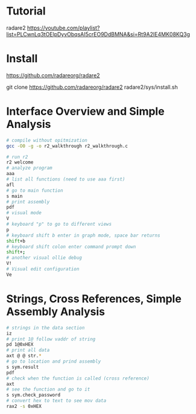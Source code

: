# Tutorial

radare2
https://youtube.com/playlist?list=PLCwnLq3tOElpDyvObqsAI5crEO9DdBMNA&si=Rt9A2IE4MK08KQ3g

# Install

https://github.com/radareorg/radare2

git clone https://github.com/radareorg/radare2
radare2/sys/install.sh

# Interface Overview and Simple Analysis

```bash
# compile without opitmization
gcc -O0 -g -o r2_walkthrough r2_walkthrough.c

# run r2
r2 welcome
# analyze program
aaa
# list all functions (need to use aaa first)
afl
# go to main function
s main
# print assembly
pdf
# visual mode
V
# keyboard "p" to go to different views
p
# keyboard shift b enter in graph mode, space bar returns
shift+b
# keyboard shift colon enter command prompt down
shift+;
# another visual ollie debug 
V!
# Visual edit configuration
Ve
```
# Strings, Cross References, Simple Assembly Analysis

```bash
# strings in the data section
iz
# print 1@ follow vaddr of string 
pd 1@0xHEX
# print all data
axt @ @ str.*
# go to location and prind assembly
s sym.result
pdf
# check when the function is called (cross reference)
axt
# see the function and go to it
s sym.check_password
# convert hex to text to see mov data
rax2 -s 0xHEX
```

